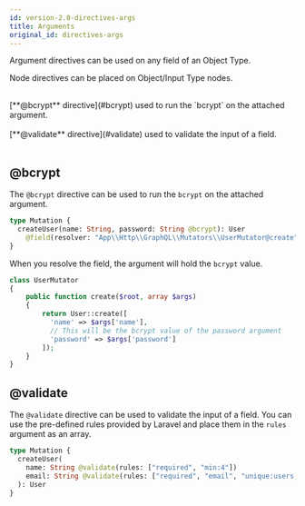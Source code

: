 ```yaml
---
id: version-2.0-directives-args
title: Arguments
original_id: directives-args
---
```


Argument directives can be used on any field of an Object Type.

Node directives can be placed on Object/Input Type nodes.

<br />
[**@bcrypt** directive](#bcrypt) used to run the `bcrypt` on the attached argument.<br /><br />
[**@validate** directive](#validate) used to validate the input of a field.<br />
<br />

## @bcrypt

The `@bcrypt` directive can be used to run the `bcrypt` on the attached argument.

```graphql
type Mutation {
  createUser(name: String, password: String @bcrypt): User
    @field(resolver: "App\\Http\\GraphQL\\Mutators\\UserMutator@create")
}
```

When you resolve the field, the argument will hold the `bcrypt` value.

```php
class UserMutator
{
    public function create($root, array $args)
    {
        return User::create([
          'name' => $args['name'],
          // This will be the bcrypt value of the password argument
          'password' => $args['password']
        ]);
    }
}
```

## @validate

The `@validate` directive can be used to validate the input of a field. You can use the pre-defined rules provided by Laravel and place them in the `rules` argument as an array.

```graphql
type Mutation {
  createUser(
    name: String @validate(rules: ["required", "min:4"])
    email: String @validate(rules: ["required", "email", "unique:users,email"])
  ): User
}
```
